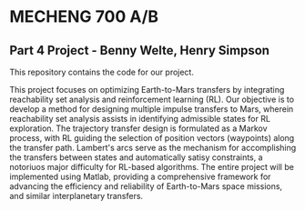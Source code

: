 # MECHENG 700 A/B
## Part 4 Project - Benny Welte, Henry Simpson
This repository contains the code for our project.

This project focuses on optimizing Earth-to-Mars transfers by integrating reachability set analysis and reinforcement learning (RL). Our objective is to develop a method for designing multiple impulse transfers to Mars, wherein reachability set analysis assists in identifying admissible states for RL exploration. The trajectory transfer design is formulated as a Markov process, with RL guiding the selection of position vectors (waypoints) along the transfer path. Lambert's arcs serve as the mechanism for accomplishing the transfers between states and automatically satisy constraints, a notoriuos major difficulty for RL-based algorithms. The entire project will be implemented using Matlab, providing a comprehensive framework for advancing the efficiency and reliability of Earth-to-Mars space missions, and similar interplanetary transfers. 
